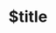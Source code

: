 ---
title: $title
second_title: Aspose.BarCode สำหรับ .NET API Reference
description: $description
type: docs
weight: $weight
url: /th/net/$ref/
---